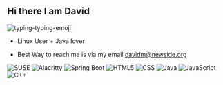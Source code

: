 ## Hi there I am David

![typing-typing-emoji](https://github.com/user-attachments/assets/5bca7a2a-128b-4f4f-a726-e40135a7eda9)
- Linux User + Java lover

-  Best Way to reach me is via my email davidm@newside.org

  
![SUSE](https://img.shields.io/badge/SUSE-0C322C?style=for-the-badge&logo=SUSE&logoColor=white) 
![Alacritty](https://img.shields.io/badge/alacritty-F46D01?style=for-the-badge&logo=alacritty&logoColor=white) 
![Spring Boot](https://img.shields.io/badge/Spring%20Boot-6DB33F?style=for-the-badge&logo=springboot&logoColor=white)
![HTML5](https://img.shields.io/badge/HTML5-E34F26?style=for-the-badge&logo=html5&logoColor=white) 
![CSS](https://img.shields.io/badge/CSS-1572B6?style=for-the-badge&logo=css&logoColor=white)
![Java](https://img.shields.io/badge/Java-007396?style=for-the-badge&logo=java&logoColor=white)
![JavaScript](https://img.shields.io/badge/JavaScript-F7DF1E?style=for-the-badge&logo=javascript&logoColor=white) 
![C++](https://img.shields.io/badge/C++-00599C?style=for-the-badge&logo=cplusplus&logoColor=white)
